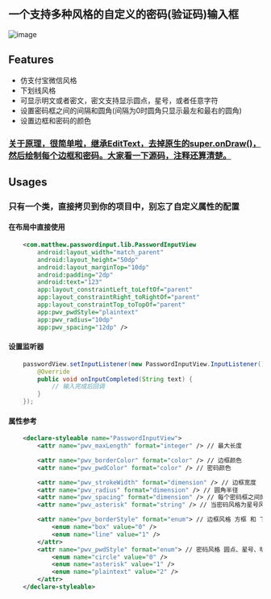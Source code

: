  ## 一个支持多种风格的自定义的密码(验证码)输入框

 ![image](https://github.com/LambertCoding/PasswordInputView/blob/master/image/password_input_view.png)

## Features

* 仿支付宝微信风格
* 下划线风格
* 可显示明文或者密文，密文支持显示圆点，星号，或者任意字符
* 设置密码框之间的间隔和圆角(间隔为0时圆角只显示最左和最右的圆角)
* 设置边框和密码的颜色

### [关于原理，很简单啦，继承EditText，去掉原生的super.onDraw()，然后绘制每个边框和密码。大家看一下源码，注释还算清楚。](https://github.com/LambertCoding/PasswordInputView/blob/master/lib/src/main/java/com/matthew/passwordinput/lib/PasswordInputView.java)

## Usages

### 只有一个类，直接拷贝到你的项目中，别忘了自定义属性的配置

#### 在布局中直接使用
```xml
    <com.matthew.passwordinput.lib.PasswordInputView
        android:layout_width="match_parent"
        android:layout_height="50dp"
        android:layout_marginTop="10dp"
        android:padding="2dp"
        android:text="123"
        app:layout_constraintLeft_toLeftOf="parent"
        app:layout_constraintRight_toRightOf="parent"
        app:layout_constraintTop_toTopOf="parent"
        app:pwv_pwdStyle="plaintext"
        app:pwv_radius="10dp"
        app:pwv_spacing="12dp" />

```
#### 设置监听器
```java
    passwordView.setInputListener(new PasswordInputView.InputListener() {
        @Override
        public void onInputCompleted(String text) {
            // 输入完成后回调
        }
    });
```
#### 属性参考
```xml
    <declare-styleable name="PasswordInputView">
        <attr name="pwv_maxLength" format="integer" /> // 最大长度

        <attr name="pwv_borderColor" format="color" /> // 边框颜色
        <attr name="pwv_pwdColor" format="color" /> // 密码颜色

        <attr name="pwv_strokeWidth" format="dimension" /> // 边框宽度
        <attr name="pwv_radius" format="dimension" /> // 圆角半径
        <attr name="pwv_spacing" format="dimension" /> // 每个密码框之间的间距
        <attr name="pwv_asterisk" format="string" /> // 当密码风格为星号风格时，可以用任意字符替换星号，替换的字符为pwv_asterisk的第一个字符

        <attr name="pwv_borderStyle" format="enum"> // 边框风格 方框 和 下划线
            <enum name="box" value="0" />
            <enum name="line" value="1" />
        </attr>
        <attr name="pwv_pwdStyle" format="enum"> // 密码风格 圆点、星号、明文
            <enum name="circle" value="0" />
            <enum name="asterisk" value="1" />
            <enum name="plaintext" value="2" />
        </attr>
    </declare-styleable>
```